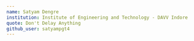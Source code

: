 ```yaml
---
name: Satyam Dengre
institution: Institute of Engineering and Technology - DAVV Indore
quote: Don't Delay Anything
github_user: satyampgt4
---
```

